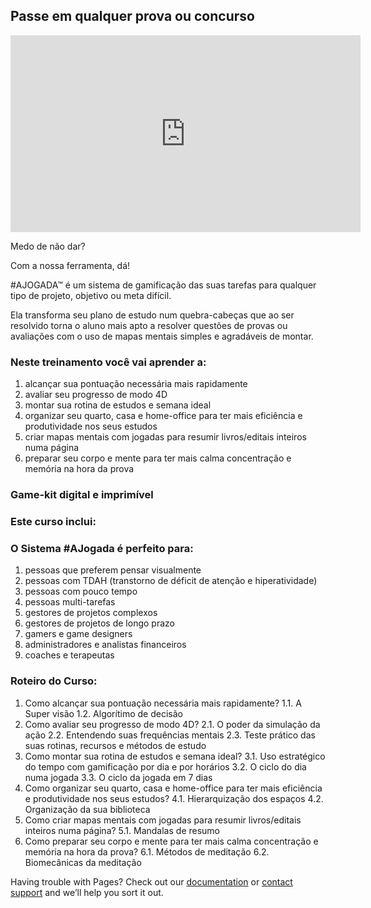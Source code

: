 ## Passe em qualquer prova ou concurso 

<iframe width="560" height="315" src="https://www.youtube.com/embed/em7uDuI6dY4" title="YouTube video player" frameborder="0" allow="accelerometer; autoplay; clipboard-write; encrypted-media; gyroscope; picture-in-picture" allowfullscreen></iframe>

Medo de não dar?

Com a nossa ferramenta, dá!

#AJOGADA™ é um sistema de gamificação das suas tarefas para qualquer tipo de projeto, objetivo ou meta difícil.

Ela transforma seu plano de estudo num quebra-cabeças que ao ser resolvido torna o aluno mais apto a resolver questões de provas ou avaliações com o uso de mapas mentais simples e agradáveis de montar.

### Neste treinamento você vai aprender a:

1. alcançar sua pontuação necessária mais rapidamente
2. avaliar seu progresso de modo 4D
3. montar sua rotina de estudos e semana ideal
4. organizar seu quarto, casa e home-office para ter mais eficiência e produtividade nos seus estudos
5. criar mapas mentais com jogadas para resumir livros/editais inteiros numa página
6. preparar seu corpo e mente para ter mais calma concentração e memória na hora da prova

### Game-kit digital e imprimível

### Este curso inclui:


### O Sistema #AJogada é perfeito para:

1. pessoas que preferem pensar visualmente
2. pessoas com TDAH (transtorno de déficit de atenção e hiperatividade)
3. pessoas com pouco tempo
4. pessoas multi-tarefas
5. gestores de projetos complexos
6. gestores de projetos de longo prazo
7. gamers e game designers
8. administradores e analistas financeiros
9. coaches e terapeutas

### Roteiro do Curso:

1. Como alcançar sua pontuação necessária mais rapidamente?
   1.1. A Super visão
   1.2. Algorítimo de decisão
2. Como avaliar seu progresso de modo 4D?
   2.1. O poder da simulação da ação
   2.2. Entendendo suas frequências mentais
   2.3. Teste prático das suas rotinas, recursos e métodos de estudo
3. Como montar sua rotina de estudos e semana ideal?
3.1. Uso estratégico do tempo com gamificação por dia e por horários
   3.2. O ciclo do dia numa jogada
   3.3. O ciclo da jogada em 7 dias
4. Como organizar seu quarto, casa e home-office para ter mais eficiência e produtividade nos seus estudos?
   4.1. Hierarquização dos espaços
  4.2. Organização da sua biblioteca
5. Como criar mapas mentais com jogadas para resumir livros/editais inteiros numa página?
   5.1. Mandalas de resumo
6. Como preparar seu corpo e mente para ter mais calma concentração e memória na hora da prova?
   6.1. Métodos de meditação
   6.2. Biomecânicas da meditação





Having trouble with Pages? Check out our [documentation](https://docs.github.com/categories/github-pages-basics/) or [contact support](https://support.github.com/contact) and we’ll help you sort it out.
